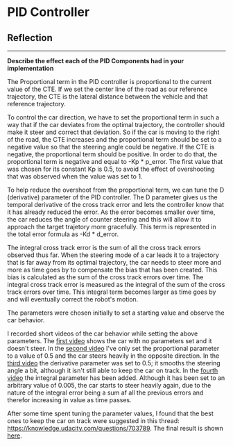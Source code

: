 # **PID Controller** 


## Reflection

---

**Describe the effect each of the PID Components had in your implementation**

The Proportional term in the PID controller is proportional to the current value of the CTE. 
If we set the center line of the road as our reference trajectory, the CTE is the lateral distance between the vehicle and that reference trajectory. 

To control the car direction, we have to set the proportional term in such a way that if the car deviates from the optimal trajectory, the controller should make it steer and correct that deviation. 
So if the car is moving to the right of the road, the CTE increases and the proportional term should be set to a negative value so that the steering angle could be negative. If the CTE is negative, the proportional term should be positive. 
In order to do that, the proportional term is negative and equal to -Kp * p_error. The first value that was chosen for its constant Kp is 0.5, to avoid the effect of overshooting that was observed when the value was set to 1. 

To help reduce the overshoot from the proportional term, we can tune the D (derivative) parameter of the PID controller. The D parameter gives us the temporal derivative of the cross track error and lets the controller know that it has already reduced the error. As the error becomes smaller over time, the car reduces the angle of counter steering and this will allow it to approach the target trajetory more gracefully. 
This term is represented in the total error formula as -Kd * d_error. 

The integral cross track error is the sum of all the cross track errors observed thus far. When the steering mode of a car leads it to a trajectory that is far away from its optimal trajectory, the car needs to steer more and more as time goes by to compensate the bias that has been created. This bias is calculated as the sum of the cross track errors over time. The integral cross track error is measured as the integral of the sum of the cross track errors over time. This integral term becomes larger as time goes by and will eventually correct the robot's motion. 

The parameters were chosen initially to set a starting value and observe the car behavior. 

I recorded short videos of the car behavior while setting the above parameters. The [first video](./output_images/no_component.mp4) shows the car with no parameters set and it doesn't steer. 
In the [second video](./output_images/proportional_component.mp4) I've only set the proportional parameter to a value of 0.5 and the car steers heavily in the opposite direction. 
In the [third video](./output_images/proportional_component.mp4) the derivative parameter was set to 0.5; it smooths the steering angle a bit, although it isn't still able to keep the car on track. 
In the [fourth video](./output_images/proportional_component.mp4) the integral parameter has been added. Although it has been set to an arbitrary value of 0.005, the car starts to steer heavily again, due to the nature of the integral error being a sum af all the previous errors and therefor increasing in value as time passes. 

After some time spent tuning the parameter values, I found that the best ones to keep the car on track were suggested in this thread: https://knowledge.udacity.com/questions/703789. 
The final result is shown [here](./output_images/final_video.mp4). 
